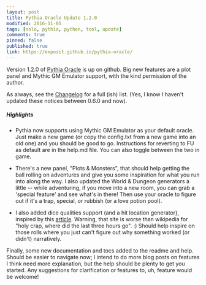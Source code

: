 ```yaml
---
layout: post
title: Pythia Oracle Update 1.2.0
modified: 2016-11-05
tags: [solo, pythia, python, tool, update]
comments: true
pinned: false
published: true
link: https://exposit.github.io/pythia-oracle/
---
```


Version 1.2.0 of [Pythia Oracle](https://exposit.github.io/pythia-oracle/) is up on github. Big new features are a plot panel and Mythic GM Emulator support, with the kind permission of the author.

As always, see the [Changelog](https://github.com/exposit/pythia-oracle/blob/master/CHANGELOG.md) for a full (ish) list. (Yes, I know I haven't updated these notices between 0.6.0 and now).

<!--more-->

##### Highlights

* Pythia now supports using Mythic GM Emulator as your default oracle. Just make a new game (or copy the config.txt from a new game into an old one) and you should be good to go. Instructions for reverting to FU as default are in the help.md file. You can also toggle between the two in game.

* There's a new panel, "Plots & Monsters", that should help getting the ball rolling on adventures and give you some inspiration for what you run into along the way. I also updated the World & Dungeon generators a little -- while adventuring, if you move into a new room, you can grab a 'special feature' and see what's in there! Then use your oracle to figure out if it's a trap, special, or rubbish (or a love potion pool).

* I also added dice qualities support (and a hit location generator), inspired by this [article](http://thealexandrian.net/wordpress/2781/roleplaying-games/dice-of-destiny). Warning, that site is worse than wikipedia for "holy crap, where did the last three hours go". :) Should help inspire on those rolls where you just can't figure out why something worked (or didn't) narratively.

Finally, some new documentation and tocs added to the readme and help. Should be easier to navigate now; I intend to do more blog posts on features I think need more explanation, but the help should be plenty to get you started. Any suggestions for clarification or features to, uh, feature would be welcome!
